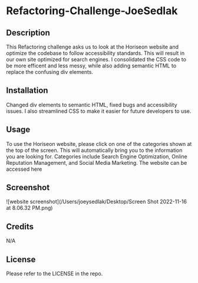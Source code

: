 # Refactoring-Challenge-JoeSedlak

## Description

This Refactoring challenge asks us to look at the Horiseon website and optimize the codebase to follow accessibility standards.  This will result in our own site optimized for search engines. I consolidated the CSS code to be more efficent and less messy, while also adding semantic HTML to replace the confusing div elements.

## Installation

Changed div elements to semantic HTML, fixed bugs and accessibility issues.  I also streamlined CSS to make it easier for future developers to use.

## Usage

To use the Horiseon website, please click on one of the categories shown at the top of the screen.  This will automatically bring you to the information you are looking for.  Categories include Search Engine Optimization, Online Reputation Management, and Social Media Marketing. The website can be accessed here 

## Screenshot

![website screenshot](/Users/joeysedlak/Desktop/Screen Shot 2022-11-16 at 8.06.32 PM.png)


## Credits

N/A

## License

Please refer to the LICENSE in the repo.


